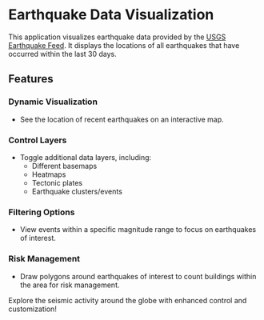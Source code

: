 # Earthquake Data Visualization

This application visualizes earthquake data provided by the [USGS Earthquake Feed](https://earthquake.usgs.gov/earthquakes/feed/v1.0/geojson.php). It displays the locations of all earthquakes that have occurred within the last 30 days.

## Features

### Dynamic Visualization
- See the location of recent earthquakes on an interactive map.

### Control Layers
- Toggle additional data layers, including:
  - Different basemaps
  - Heatmaps
  - Tectonic plates
  - Earthquake clusters/events

### Filtering Options
- View events within a specific magnitude range to focus on earthquakes of interest.

### Risk Management
- Draw polygons around earthquakes of interest to count buildings within the area for risk management.

Explore the seismic activity around the globe with enhanced control and customization!
